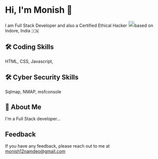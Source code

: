 # Hi, I'm Monish 👋

I am Full Stack Developer and also a Certified Ethical Hacker <img height="20px" width="20px" src="https://media.giphy.com/media/077i6AULCXc0FKTj9s/giphy.gif" />based on Indore, India 🇮🇳 

## 🛠 Coding Skills
HTML, CSS, Javascript, 

## 🛠 Cyber Security Skills
Sqlmap, NMAP, msfconsole  

## 🚀 About Me
I'm a Full Stack developer...

## Feedback
If you have any feedback, please reach out to me at monish12namdeo@gmail.com 
